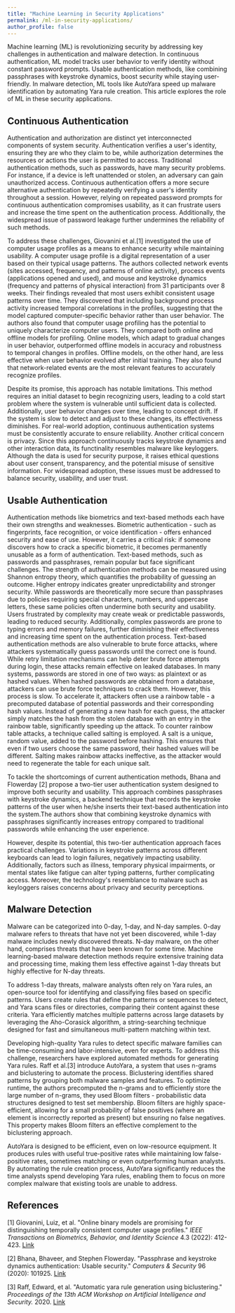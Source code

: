 ```yaml
---
title: "Machine Learning in Security Applications"
permalink: /ml-in-security-applications/
author_profile: false
---
```


Machine learning (ML) is revolutionizing security by addressing key challenges in authentication and malware detection. In continuous authentication, ML model tracks user behavior to verify identity without constant password prompts. Usable authentication methods, like combining passphrases with keystroke dynamics, boost security while staying user-friendly. In malware detection, ML tools like AutoYara speed up malware identification by automating Yara rule creation. This article explores the role of ML in these security applications.

## Continuous Authentication

Authentication and authorization are distinct yet interconnected components of system security. Authentication verifies a user's identity, ensuring they are who they claim to be, while authorization determines the resources or actions the user is permitted to access. Traditional authentication methods, such as passwords, have many security problems. For instance, if a device is left unattended or stolen, an adversary can gain unauthorized access. Continuous authentication offers a more secure alternative authentication by repeatedly verifying a user's identity throughout a session. However, relying on repeated password prompts for continuous authentication compromises usability, as it can frustrate users and increase the time spent on the authentication process. Additionally, the widespread issue of password leakage further undermines the reliability of such methods.

To address these challenges, Giovanini et al.[1] investigated the use of computer usage profiles as a means to enhance security while maintaining usability. A computer usage profile is a digital representation of a user based on their typical usage patterns. The authors collected network events (sites accessed, frequency, and patterns of online activity), process events (applications opened and used), and mouse and keystroke dynamics (frequency and patterns of physical interaction) from 31 participants over 8 weeks. Their findings revealed that most users exhibit consistent usage patterns over time. They discovered that including background process activity increased temporal correlations in the profiles, suggesting that the model captured computer-specific behavior rather than user behavior. The authors also found that computer usage profiling has the potential to uniquely characterize computer users. They compared both online and offline models for profiling. Online models, which adapt to gradual changes in user behavior, outperformed offline models in accuracy and robustness to temporal changes in profiles. Offline models, on the other hand, are less effective when user behavior evolved after initial training. They also found that network-related events are the most relevant features to accurately recognize profiles.

Despite its promise, this approach has notable limitations. This method requires an initial dataset to begin recognizing users, leading to a cold start problem where the system is vulnerable until sufficient data is collected. Additionally, user behavior changes over time, leading to concept drift. If the system is slow to detect and adjust to these changes, its effectiveness diminishes. For real-world adoption, continuous authentication systems must be consistently accurate to ensure reliability. Another critical concern is privacy. Since this approach continuously tracks keystroke dynamics and other interaction data, its functinality resembles malware like keyloggers. Although the data is used for security purpose, it raises ethical questions about user consent, transparency, and the potential misuse of sensitive information. For widespread adoption, these issues must be addressed to balance security, usability, and user trust.

## Usable Authentication

Authentication methods like biometrics and text-based methods each have their own strengths and weaknesses. Biometric authentication - such as fingerprints, face recognition, or voice identification - offers enhanced security and ease of use. However, it carries a critical risk: if someone discovers how to crack a specific biometric, it becomes permanently unusable as a form of authentication. Text-based methods, such as passwords and passphrases, remain popular but face significant challenges. The strength of authentication methods can be measured using Shannon entropy theory, which quantifies the probability of guessing an outcome. Higher entropy indicates greater unpredictability and stronger security. While passwords are theoretically more secure than passphrases due to policies requiring special characters, numbers, and uppercase letters, these same policies often undermine both security and usability. Users frustrated by complexity may create weak or predictable passwords, leading to reduced security. Additionally, complex passwords are prone to typing errors and memory failures, further diminishing their effectiveness and increasing time spent on the authentication process. Text-based authentication methods are also vulnerable to brute force attacks, where attackers systematically guess passwords until the correct one is found. While retry limitation mechanisms can help deter brute force attempts during login, these attacks remain effective on leaked databases. In many systems, passwords are stored in one of two ways: as plaintext or as hashed values. When hashed passwords are obtained from a database, attackers can use brute force techniques to crack them. However, this process is slow. To accelerate it, attackers often use a rainbow table - a precomputed database of potential passwords and their corresponding hash values. Instead of generating a new hash for each guess, the attacker simply matches the hash from the stolen database with an entry in the rainbow table, significantly speeding up the attack. To counter rainbow table attacks, a technique called salting is employed. A salt is a unique, random value, added to the password before hashing. This ensures that even if two users choose the same password, their hashed values will be different. Salting makes rainbow attacks ineffective, as the attacker would need to regenerate the table for each unique salt.

To tackle the shortcomings of current authentication methods, Bhana and Flowerday [2] propose a two-tier user authentication system designed to improve both security and usability. This approach combines passphrases with keystroke dynamics, a backend technique that records the keystroke patterns of the user when he/she inserts their text-based authentication into the system.The authors show that combining keystroke dynamics with passphrases significantly increases entropy compared to traditional passwords while enhancing the user experience. 

However, despite its potential, this two-tier authentication approach faces practical challenges. Variations in keystroke patterns across different keyboards can lead to login failures, negatively impacting usability. Additionally, factors such as illness, temporary physical impairments, or mental states like fatigue can alter typing patterns, further complicating access. Moreover, the technology's resemblance to malware such as keyloggers raises concerns about privacy and security perceptions.


## Malware Detection

Malware can be categorized into 0-day, 1-day, and N-day samples. 0-day malware refers to threats that have not yet been discovered, while 1-day malware includes newly discovered threats. N-day malware, on the other hand, comprises threats that have been known for some time. Machine learning-based malware detection methods require extensive training data and processing time, making them less effective against 1-day threats but highly effective for N-day threats.

To address 1-day threats, malware analysts often rely on Yara rules, an open-source tool for identifying and classifying files based on specific patterns. Users create rules that define the patterns or sequences to detect, and Yara scans files or directories, comparing their content against these criteria. Yara efficiently matches multiple patterns across large datasets by leveraging the Aho-Corasick algorithm, a string-searching technique designed for fast and simultaneous multi-pattern matching within text.

Developing high-quality Yara rules to detect specific malware families can be time-consuming and labor-intensive, even for experts. To address this challenge, researchers have explored automated methods for generating Yara rules. Raff et al.[3] introduce AutoYara, a system that uses n-grams and biclustering to automate the process. Biclustering identifies shared patterns by grouping both malware samples and features. To optimize runtime, the authors precomputed the n-grams and to efficiently store the large number of n-grams, they used Bloom filters - probabilistic data structures designed to test set membership. Bloom filters are highly space-efficient, allowing for a small probability of false positives (where an element is incorrectly reported as present) but ensuring no false negatives. This property makes Bloom filters an effective complement to the biclustering approach.

AutoYara is designed to be efficient, even on low-resource equipment. It produces rules  with useful true-positive rates while maintaining low false-positive  rates, sometimes matching or even outperforming human analysts. By automating the rule creation process, AutoYara significantly reduces the time analysts spend developing Yara rules, enabling them to focus on more complex malware that existing tools are unable to address.


## References

[1] Giovanini, Luiz, et al. "Online binary models are promising for distinguishing temporally consistent computer usage profiles." _IEEE Transactions on Biometrics, Behavior, and Identity Science_ 4.3 (2022): 412-423. [Link](https://ieeexplore.ieee.org/abstract/document/9786768)

[2] Bhana, Bhaveer, and Stephen Flowerday. "Passphrase and keystroke dynamics authentication: Usable security." _Computers & Security_ 96 (2020): 101925. [Link](https://www.sciencedirect.com/science/article/abs/pii/S0167404820302017)

[3] Raff, Edward, et al. "Automatic yara rule generation using biclustering." _Proceedings of the 13th ACM Workshop on Artificial Intelligence and Security._ 2020. [Link](https://dl.acm.org/doi/abs/10.1145/3411508.3421372)

